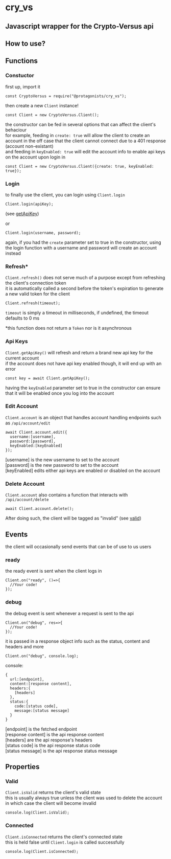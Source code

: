 # cry_vs

## Javascript wrapper for the Crypto-Versus api

## How to use?

## Functions

### Constuctor

first up, import it

    const CryptoVersus = require("@protagonists/cry_vs");

then create a new `Client` instance!

    const Client = new CryptoVersus.Client();

the constructor can be fed in several options that can affect the client's behaciour  
for example, feeding in `create: true` will allow the client to create an account in the off case that the client cannot connect due to a 401 response (account non-existant)  
and feeding in `keyEnabled: true` will edit the account info to enable api keys on the account upon login in

    const Client = new CryptoVersus.Client({create: true, keyEnabled: true});

### Login

to finally use the client, you can login using `Client.login`

    Client.login(apiKey);

(see [getApiKey](#api-keys))

or

    Client.login(username, password);

again, if you had the `create` parameter set to true in the constructor, using the login function with a username and password will create an account instead

### Refresh*

`Client.refresh()` does not serve much of a purpose except from refreshing the client's connection token  
it is automatically called a second before the token's expiration to generate a new valid token for the client

    Client.refresh(timeout);

`timeout` is simply a timeout in milliseconds, if undefined, the timeout defaults to 0 ms

\*this function does not return a `Token` nor is it asynchronous

### Api Keys

`Client.getApiKey()` will refresh and return a brand new api key for the current account  
if the account does not have api key enabled though, it will end up with an error

    const key = await Client.getApiKey();

having the `keyEnabled` parameter set to true in the constructor can ensure that it will be enabled once you log into the account

### Edit Account

`Client.account` is an object that handles account handling endpoints such as `/api/account/edit`

    await Client.account.edit({
      username:[username],
      password:[password],
      keyEnabled:[keyEnabled]
    });

\[username] is the new username to set to the account  
\[password] is the new password to set to the account  
\[keyEnabled] edits either api keys are enabled or disabled on the account

### Delete Account

`Client.account` also contains a function that interacts with `/api/account/delete`

    await Client.account.delete();

After doing such, the client will be tagged as "invalid" (see [valid](#valid))



## Events

the client will occasionally send events that can be of use to us users

### ready

the ready event is sent when the client logs in

    Client.on("ready", ()=>{
      //Your code!
    });

### debug

the debug event is sent whenever a request is sent to the api

    Client.on("debug", res=>{
      //Your code!
    });

it is passed in a response object info such as the status, content and headers and more

    Client.on("debug", console.log);

console:

    {
      url:[endpoint],
      content:[response content],
      headers:{
        [headers]
      },
      status:{
        code:[status code],
        message:[status message]
      }
    }

\[endpoint] is the fetched endpoint  
\[response content] is the api response content  
\[headers] are the api response's headers  
\[status code] is the api response status code  
\[status message] is the api response status message



## Properties

### Valid

`Client.isValid` returns the client's valid state  
this is usually always true unless the client was used to delete the account  
in which case the client will become invalid

    console.log(Client.isValid);

### Connected

`Client.isConnected` returns the client's connected state  
this is held false until `Client.login` is called successfully

    console.log(Client.isConnected);

